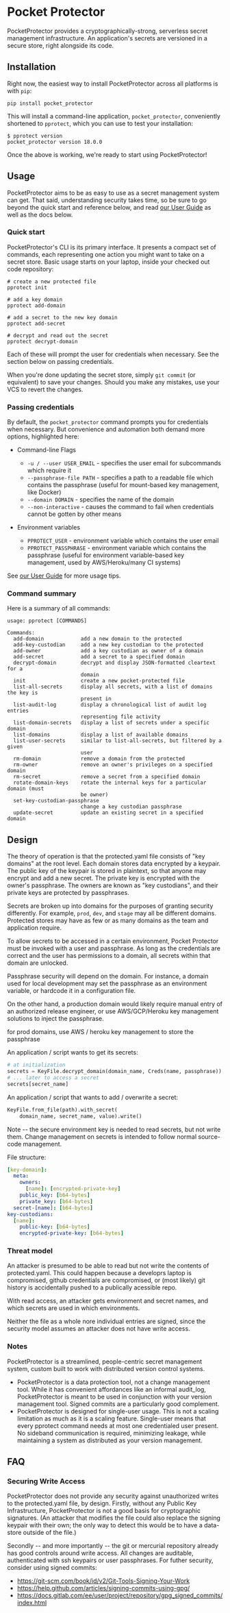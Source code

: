 # Pocket Protector

PocketProtector provides a cryptographically-strong, serverless secret
management infrastructure.  An application's secrets are versioned in
a secure store, right alongside its code.

## Installation

Right now, the easiest way to install PocketProtector across all
platforms is with `pip`:

```
pip install pocket_protector
```

This will install a command-line application, `pocket_protector`,
conveniently shortened to `pprotect`, which you can use to test your
installation:

```
$ pprotect version
pocket_protector version 18.0.0
```

Once the above is working, we're ready to start using PocketProtector!

## Usage

PocketProtector aims to be as easy to use as a secret management
system can get. That said, understanding security takes time, so be
sure to go beyond the quick start and reference below, and read
[our User Guide](https://github.com/SimpleLegal/pocket_protector/blob/master/USER_GUIDE.md)
as well as the docs below.

### Quick start

PocketProtector's CLI is its primary interface. It presents a compact
set of commands, each representing one action you might want to take
on a secret store. Basic usage starts on your laptop, inside your
checked out code repository:

```
# create a new protected file
pprotect init

# add a key domain
pprotect add-domain

# add a secret to the new key domain
pprotect add-secret

# decrypt and read out the secret
pprotect decrypt-domain
```

Each of these will prompt the user for credentials when necessary. See
the section below on passing credentials.

When you're done updating the secret store, simply `git commit` (or
equivalent) to save your changes. Should you make any mistakes, use
your VCS to revert the changes.

### Passing credentials

By default, the `pocket_protector` command prompts you for credentials
when necessary. But convenience and automation both demand more
options, highlighted here:

* Command-line Flags
    * `-u / --user USER_EMAIL` - specifies the user email for subcommands which require it
    * `--passphrase-file PATH` - specifies a path to a readable file
      which contains the passphrase (useful for mount-based key
      management, like Docker)
    * `--domain DOMAIN` - specifies the name of the domain
    * `--non-interactive` - causes the command to fail when credentials cannot be gotten by other means

* Environment variables
   * `PPROTECT_USER` - environment variable which contains the user email
   * `PPROTECT_PASSPHRASE` - environment variable which contains the
     passphrase (useful for environment variable-based key management,
     used by AWS/Heroku/many CI systems)

See [our User Guide](https://github.com/SimpleLegal/pocket_protector/blob/master/USER_GUIDE.md)
for more usage tips.

### Command summary

Here is a summary of all commands:

```
usage: pprotect [COMMANDS]

Commands:
  add-domain            add a new domain to the protected
  add-key-custodian     add a new key custodian to the protected
  add-owner             add a key custodian as owner of a domain
  add-secret            add a secret to a specified domain
  decrypt-domain        decrypt and display JSON-formatted cleartext for a
                        domain
  init                  create a new pocket-protected file
  list-all-secrets      display all secrets, with a list of domains the key is
                        present in
  list-audit-log        display a chronological list of audit log entries
                        representing file activity
  list-domain-secrets   display a list of secrets under a specific domain
  list-domains          display a list of available domains
  list-user-secrets     similar to list-all-secrets, but filtered by a given
                        user
  rm-domain             remove a domain from the protected
  rm-owner              remove an owner's privileges on a specified domain
  rm-secret             remove a secret from a specified domain
  rotate-domain-keys    rotate the internal keys for a particular domain (must
                        be owner)
  set-key-custodian-passphrase
                        change a key custodian passphrase
  update-secret         update an existing secret in a specified domain
```

## Design

The theory of operation is that the protected.yaml file consists of
"key domains" at the root level.  Each domain stores data encrypted by
a keypair. The public key of the keypair is stored in plaintext, so
that anyone may encrypt and add a new secret.  The private key is
encrypted with the owner's passphrase. The owners are known as "key
custodians", and their private keys are protected by passphrases.

Secrets are broken up into domains for the purposes of granting
security differently. For example, `prod`, `dev`, and `stage` may all
be different domains. Protected stores may have as few or as many
domains as the team and application require.

To allow secrets to be accessed in a certain environment, Pocket
Protector must be invoked with a user and passphrase. As long as the
credentials are correct and the user has permissions to a domain, all
secrets within that domain are unlocked.

Passphrase security will depend on the domain. For instance, a domain
used for local development may set the passphrase as an environment
variable, or hardcode it in a configuration file.

On the other hand, a production domain would likely require manual
entry of an authorized release engineer, or use AWS/GCP/Heroku key
management solutions to inject the passphrase.

for prod domains, use AWS / heroku key management to store
the passphrase

An application / script wants to get its secrets:
```python
# at initialization
secrets = KeyFile.decrypt_domain(domain_name, Creds(name, passphrase))
# ... later to access a secret
secrets[secret_name]
```

An application / script that wants to add / overwrite a secret:
```python
KeyFile.from_file(path).with_secret(
    domain_name, secret_name, value).write()
```

Note -- the secure environment key is needed to read secrets, but not write them.
Change management on secrets is intended to follow normal source-code
management.

File structure:
```yaml
[key-domain]:
  meta:
    owners:
      [name]: [encrypted-private-key]
    public_key: [b64-bytes]
    private_key: [b64-bytes]
  secret-[name]: [b64-bytes]
key-custodians:
  [name]:
    public-key: [b64-bytes]
    encrypted-private-key: [b64-bytes]
```

### Threat model

An attacker is presumed to be able to read but not write the contents
of protected.yaml.  This could happen because a developrs laptop
is compromised, github credentials are compromised, or (most likely)
git history is accidentally pushed to a publically acessible repo.

With read access, an attacker gets environment and secret names,
and which secrets are used in which environments.

Neither the file as a whole nore individual entries are signed,
since the security model assumes an attacker does not have
write access.

### Notes

PocketProtector is a streamlined, people-centric secret management
system, custom built to work with distributed version control systems.

* PocketProtector is a data protection tool, not a change management
  tool. While it has convenient affordances like an informal
  audit_log, PocketProtector is meant to be used in conjunction with
  your version management tool. Signed commits are a particularly good
  complement.
* PocketProtector is designed for single-user usage. This is not a
  scaling limitation as much as it is a scaling feature. Single-user
  means that every pprotect command needs at most one credentialed
  user present. No sideband communication is required, minimizing
  leakage, while maintaining a system as distributed as your version
  management.


## FAQ

### Securing Write Access

PocketProtector does not provide any security against unauthorized writes
to the protected.yaml file, by design.  Firstly, without any Public Key Infrastructure,
PocketProtector is not a good basis for cryptographic signatures.  (An attacker
that modifies the file could also replace the signing keypair with their own;
the only way to detect this would be to have a data-store outside of the file.)

Secondly -- and more importantly -- the git or mercurial repository already has
good controls around write access.  All changes are auditable, authenticated with
ssh keypairs or user passphrases.  For futher security, consider using signed commits:

* https://git-scm.com/book/id/v2/Git-Tools-Signing-Your-Work
* https://help.github.com/articles/signing-commits-using-gpg/
* https://docs.gitlab.com/ee/user/project/repository/gpg_signed_commits/index.html

